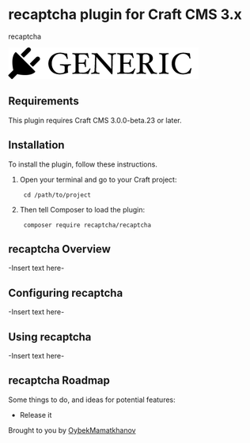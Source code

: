 # recaptcha plugin for Craft CMS 3.x

recaptcha

![Screenshot](resources/img/plugin-logo.png)

## Requirements

This plugin requires Craft CMS 3.0.0-beta.23 or later.

## Installation

To install the plugin, follow these instructions.

1. Open your terminal and go to your Craft project:

        cd /path/to/project

2. Then tell Composer to load the plugin:

        composer require recaptcha/recaptcha

## recaptcha Overview

-Insert text here-

## Configuring recaptcha

-Insert text here-

## Using recaptcha

-Insert text here-

## recaptcha Roadmap

Some things to do, and ideas for potential features:

* Release it

Brought to you by [OybekMamatkhanov](https://github.com/OybekMamatkhanov/)
